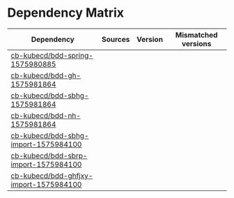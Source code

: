 # Dependency Matrix

Dependency | Sources | Version | Mismatched versions
---------- | ------- | ------- | -------------------
[cb-kubecd/bdd-spring-1575980885](https://github.com/cb-kubecd/bdd-spring-1575980885.git) |  | []() | 
[cb-kubecd/bdd-gh-1575981864](https://github.com/cb-kubecd/bdd-gh-1575981864.git) |  | []() | 
[cb-kubecd/bdd-sbhg-1575981864](https://github.com/cb-kubecd/bdd-sbhg-1575981864.git) |  | []() | 
[cb-kubecd/bdd-nh-1575981864](https://github.com/cb-kubecd/bdd-nh-1575981864.git) |  | []() | 
[cb-kubecd/bdd-sbhg-import-1575984100](https://github.com/cb-kubecd/bdd-sbhg-import-1575984100.git) |  | []() | 
[cb-kubecd/bdd-sbrp-import-1575984100](https://github.com/cb-kubecd/bdd-sbrp-import-1575984100.git) |  | []() | 
[cb-kubecd/bdd-ghfjxy-import-1575984100](https://github.com/cb-kubecd/bdd-ghfjxy-import-1575984100.git) |  | []() | 
